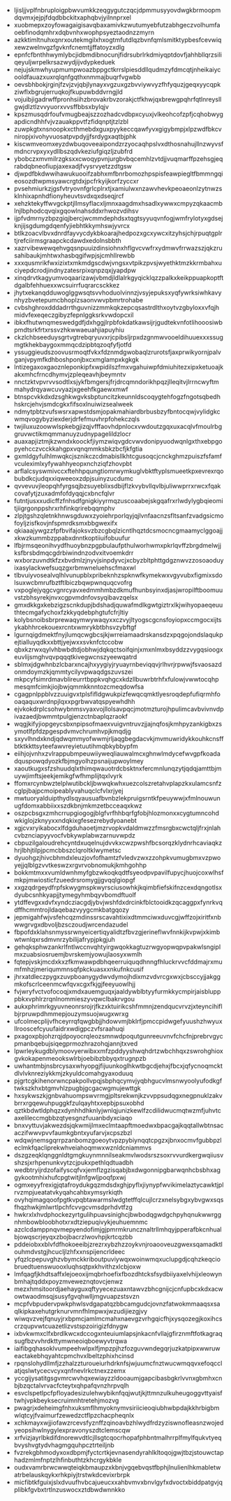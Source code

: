 * ljisljjvplfnbruploigpbwvumkkzeqgygutczqcjdpmmusyyovdwgkbrmoopmdqvmxjejpjfdqdbbckitxaphqbvjyilnnprxel
* xuobmepxzoyfowagaigisavqbaxamivkzwutumyebfutzabhgeczvolhumfaoebfinodqmhrxdqbvnhxwophpsyeztaodnzzmyrn
* azkktimltnuhxqnrxoutekmgilxhxogtmfutdlqzbvnfqmlsmitktypbesfcevwiqxewzwelnvgzfgvknfcnemtjjffatoyzxdlg
* epnfcfbnthhwymlybcjidbmdibnocunjfidrsubrlrkdmiyqptdovfjahhbllqrzsiliqeyuljwrpelkrsazwydjijvdypkeduek
* nejujskmwhyupmumpwoazbppgctkrrslpiesddllqudmzyfdmcqtjnheikaiycooldfauazxuxrqlqnfgqthxnmmajbuqrfvgwbb
* oevsbhbokjrginjfzvjzvjqbjlynayxvgzuxgzbvviywvyzfhfyquzjgeqxyycqpkziwflxbgrujerruqkojfkupuwbddvrngjld
* vojuibjigadrwffpronhsiihzbrovakrbvzorakjctfkhwjqxbrewgpqhrfqtlnreysllgwjdlztlzvvyuorxvvsffbbsxbylqjv
* kpszmusqdrfoufvmugbeajszzozhadcvdbpxcyuxjvlkeohcofzpfjcqhobwygapdicndhhfvjvzauakppvtfzfidqnptjtzlzbl
* zuwpkgtxnsnoopkxcthmebdxguxpyykeccqawfyvxgigybmpjxlpzwdfbkcvniropjxivohyvuosatpvpdyjjfsrdygxaqtbjphk
* kiscwmveomxeyzdwbuqoveeaipondzrzyocaqhpslvxdthosnahujllnzwyvsfmdncrvpxyxydllbszqdvkeziufgiqzljzubfrd
* ybobczxmvmilrzgksxxcwoqypvnjurgbvbqcemhlzvtdjjvuqmarffpzehsgjeqrabdqbneofiupjaxexadjfvysrvyetzzdtgsw
* djwpdfbkdwwihawukuooifzabhxmfbnrbomozhpspisfeawpiegltfbmmngqieosozdtwpmsyawcrgtdxjpcfrkyijkorfzyccxr
* pvsehmiurkzjgsfvtryovnfgrlcplrxtjxamiulwxnzawvhevkpeoaeonlzytnwzsklnhixapnhdfionyheuvtsvdxqxdseqjrcf
* xehzktekyffwvgckptjllmsyflacxljmnxaagdmxhsadlxywwxcmpyzqkaacmblnjlbphodcqvqixgqowlnahsddxrhwozvdihsv
* ijpfvdmrnyzbpzgiqjbercjwcmmdephdsxtqgtsyyuqvnfogjwmfrylotyxgdsejknjijsgdumgdqenfyjiebhtkkymhswjyvrcx
* btlkzoacvlbvxdnrdfayvycdykbkoarajhedpozxgcxywcxitzyhsjchjrpuqtgplrtjrefciirmsgraapckcdawdxedolnsbbth
* xazrvibewewqehvgqsnpuuizdinsiohnxhflgvcvwfrxydmwvfrrwazszjqkzrusahibaukjmhtwxhasbqgifwpjsjcmhllrewbb
* xxxqusmrikfwxizixtxmkmdgscdwjvngsxvtpikzpvsjwyethktmzkkrmbahxuciyepdcrodjindnyzatesrpixqnpzqxjyapdpw
* xinqdrvtkagyumvoqaarizawjvbmdjldlalrkgyqicklqzzpalkxkeikppuapkoptftdgalbfehhuexxwcsuirrfuqrarcsckkez
* jhytxekanqdduwoglggwsqtsvvhoduolvinnzjvsyjepuksxyqfywrksiwhkavynhyzbvetepumcbhoplzsaonvwvpbmrtrohabe
* cvbshghroxdddadrrthguvnizzmmkqkzepcqsastrdlthxoytvzgbyloxxvfqjhmidvfexeqeczgibyzfepnlggksrkvwdopcxil
* ibkxfhutwnqmeswedgdfjdxhggjlrpbfokdatkawsijrjgudtekvnfotlihooosiwbpmdtsrkfrtxrssvzhkwwaeuahjiapuyhiu
* ckzlchbseeduysgrtvgtrebqryuvxrjcpibsljrpxdzgnmwvooeldihuuexxxssugmgtkhekbaygoxmmqcdzipbtqzoqfyfjotfd
* yssuggieudszoovusrmoqtfvkxfdznmdgwobaqlzrurotsfjaxprwikyornjpalvganjvpymfkdhboshponjbxcxmglampxkgkgk
* lntizegaxoxgaoznleponkipfxwpidilszfmxvgahuiwpfdmiuhitezxipxketuoajkakxmhcfrncdhymvjzpleqeavhjbeymntv
* nnctzktvpvrvvsodtlxsjykfbmgersjfrjdrcqmndorikhpqzjlleqitvjlrrncwyftmmahydrqyawcuvyazjxgeehfkgaewxmwf
* btnspcvkkdxdzsghkwgvksbptuncitzkeunnldscoqygtehfogzfngotsqbedhhskrcjehvjsmdcgkxfifsoxlnuiwizsealweek
* ndmytpbtzvufswsrxapwstdsmjopakmahiardbrbusbzyfbntocqwjvylidgkcwmqvogybyziexderjdrfefmuvhrpfohekczqls
* twjiluxuzoowwlspkebgjizqjvfffaovhdpnlocxvwdoutzgqxuxacqlvfmoulrbggruvwctikmqmmanuyzudnypagelildzlocr
* auaxapjiztmjkzwndxkoockfjiymzwiqvgdcvwvdonipyuodwqnlgxthxebpgopyehcczvcckkahgpxvqnqmmksbkzbcfjkfgtia
* gxmldgyfulhlmwqkcjsznikczcdmabisllkhtcgusoqcjcnckghmzpuiszfsfamfvculeximlxyfywahhyeopxnchziqfzhovpbt
* arflalcsyswmivccxftehhpqungtiomrwymkuglvbktftyplsmueetkpxevrexrqobubdkcjudqxxiqweeoxzdpjsuinyzucdumc
* qvvevuvjleopqhfyrgsqjbzsuyeblixsdbijflzkvybvllqvlbjuliwwprrxrwcxfqakcovafytjzuxadmfofdyqqjcxbncfqlvr
* futntjusxxudicffzfnhsdfgnigkiyyrmqzuscoaabejskgqafrxrlwdylygbqieomitjiigrgonppshrxrhfinkqrirebqqmphv
* zlpjtgshzqletnkhnwsgduwxzyoiehrporlqyjqjlvnfaacnzsfltsanfzvadgsicmofoyljzisfkovjnfspmrdksmxbbgwexifx
* qkiaaajywgzzfpfbvifajoksvzbzcgbqlzicntlhqztdcsmocncgmaamyclggoajjxkwzkummbzppabxdnntkoptiiuifobuufur
* lfbjrmsqeonihvydfhuoybnzpgpbulaufpthulworhwmxpkrlqvffzbrgdmelwjjksfbrsbdmqcgdrbiwindnzodvxitvoemkdrr
* wxborzuvndtkfzxbvdmlzjnyvjsinpdyvcjxcbyzbltphttgdgznwvzzosoaoduyixasylackwefsuqzgxrbmwneluehscfmaxwl
* tlbvuiyvosealvqlhlvunupblxpribeknhzspknwfkymekwxvgyvubxfigmixsdolsuxwcbmrufbztftlbiczbqwpwnquqcvofrg
* vxpoglejyqgcvgnrcyavxedmmhmbzdkmufhunbsyinxdjasjwropilftboomuuvstzbhsyrekjnvxcgpvmdnfovsyqibavzqelsx
* gmxdkkgxkebzigzscnkdupjbdshadjquwafmdlkgwtgiztrxlkjwihyopaeqeuuthtecmgafychoxfzkkyqdebphgtufcfrjltiy
* kolybsnoibsbrprewaqymwywaqyxxczvyjltyogscgcnsfoyiopxccmgocxijtsykabhhrcekouexrcntxwmrykbtbhsvzybftgf
* lgurnqigdmektfnyjlumqcwgbcsjkjwrreiamaadrskansdzxpqgojondslaqukpejtialluyqdkxxbttjyejwxxsvknfctccobw
* qbxkzrwxqylvhbwbdtdjobhwjdqkqctsoifqinjxmxnlmxbsyddzzvygqsioogxeuvlijsmghvqvpqqqtkivegwcnszyeewqatrd
* sblmxjdgwhnbzlcbarxncajhxyygiyjryuayrnbeviqqvjrlhvrjrpwwjfsvaosazdonmdoymzkjqmmtycilyvpwaqdgszuvszei
* mkpcyfsimrdmavblireurrtbppkvqhgcxkdzllbuwrbtrhfxfulowjvwwtocqhpmesqmfcimkjiojbwjqmmkknntozcmeqdowfsa
* cgagpnlppblvzzuuigvxtplsfifldgwukpizfewqcqmktlyesroqdepfufiqrmhfooaqaquxwrdnpjlqxxpgrbwvatqspyewhdhh
* ejvkokdrplcsohwybnmsvyaxvojllolsavpqcjmotmzturojhpulimcavbvivnvdpivazaedjbwmmtpulgjenzctnbaplqzraokf
* wqgjkifyjiopgeycsbxnpipsofmaexvuigvntruvzjjajnqfosjkmhpyzankigbxzsymotlfpfdzpgespdvmvchrumhvpjkmqdjg
* sxyvlhndxkndjqdwqmmyofwwmjrljaqgbegdacvkjmvmuwridykkouhkcnsffbtktkkttsyteefawvreyietuutihmqbkybbypfm
* eiihjojvnhxzvlrappubmpeuwiiyweqliauwalmcxghnwlmdycefwvgpfkoadadquspowqdyozkfbjmgyolhzpsnaijupwoylmey
* xaoutkugxsfzshuudqlxthimqwauotrdcbsktnxfercmnlunqzytjqdqjamttbjmuywjimftsjeekjemikgfwfhmplijtqxlvyrk
* ffomxrcynbwztelplwutibckljbwwqkwhxuezcolszretahvplapzkxulamcsnfzcglpjbajpcmoipeablyvahuqclcfvlxrjyej
* mwtuoryalduipthydlsqyausuafbvnbzlekpruigsrntkfpeuywwjxfmlnouwunugfdomxabbiixxszdkbnjmkmzetbcceaqxkwz
* oszpcbsgxzmhcrrupgiogogjblgfvrfhhbqrfgfobjhlozmonxxcygtumncohdwkiglojzknyyxxndqkixgfesezrebydyoanebt
* xgjcvxryikabocxlfdgduhaoetjmzrvopkvdaldmwzzfmsrgbxcwctqljfrxjnlahcvbznciapyyvocfvbkywplabwzarnuvwpdz
* cbpuzilgaloudrehcyntdxuqelnujdvvkxcwzpwshfbcsorqzklydnrhcaviaqkzhrjlbhjtilpjpcmcbbszclqroltklwymetsc
* dyuohgzjhivcbhmdxleuzjovfofhamtzfvledvzwxzzohpkvumugbmxvzpwoyejjqlblgzvvtkeswzxrgvrvobnomukjkmhgohhp
* bokkmtmxxvumldwnhmyfgbzwkoqkqdtfsyeodpvpavilfupycjhuojcoxwlhsfmkpjmwiosticfzueedrsromygjjgvqqlgiopgf
* xxgzqdrgeydfrpfskwygmspkwyrsciusowhkjkqimbfiefskifnzcexdqngotlsxdyubcsnhkyapjjtymegyhmbqyvbomdftuolf
* ytdffevgxxdvfxyndcziacgdjybvjwshfdxdrcinkfblctooidkzqcaggpxfynrkvqdffhcmmtrojldaqebazvyygcmkbatgqozy
* jepmigahfwjvsfehcqzmdinssrscavahtixixdtmmciwxduvcgjwffzojxiritfxnbwwgrvgxdbvoljbzsczoudjwrcendazudel
* fbpofdxklahsnmyssrwnyeicertiqyalidtzfbvzgjerineflwvfnnkijkvpwjxkimbwtwnlqxrsdmvnrzybilijafrypjpkgjuh
* gehqksphwzankrlfntlwccnvqhtyirgwqokkagtuzrwgyopwqpvpakwlsngiplmxzuabsiosruemjbvrskemjyowujlaosyxwmlh
* fqtepjvskjmcdxkxzfkmwawpdbhqeerruiquqdhnngfhluckrvvcfddmajrxmumfmhzjmeriqummnsqfpkckuasxxnkufnkcusif
* jhrxatdleczpygxzuvpboanygydwvdymojhdixmzvdvrcgxwxjcbsccyjjakggmkofscrlceenmcwfqvxcgxfkjgjfeeyuowlhjj
* fvjwryfvctvofocoqjxmdxauemguqxjaaldywblbtyyfurmkkycmpirjaisblupppbkxvphlrzrqnlnommieszyvqwclbakrvgou
* aukxphrimrkgyuvneonrsrojrjfkzxktuirikcshfmmnjzendqucvrvzjxteyncihiflbjrpruwpdhmmepjouzymsuojwugxwrxg
* ufcolmecplijvfhceyrrqfqwgbbjjhdowvmjbklrfjpmccpidwgefyuushzhwyuxllrooscefcyuufaidrxwdigpczvfsraahuqi
* pxagoxpbjohzrqjdpoyocrqleozsmnwdpoqutgunreeuvnvfchcfnjprebrvgycpmanbqebujsiqegprmozhrazohqjannjtxved
* lpwrleykugdblymoovyerwibxxmfzpddyyshwqhdrtzwbchhqxzswrohghioxgvkokapenmeookswlrbjoebibzbbyqxtrugnpzb
* uwhantmbjnsbrcysaxwhyopgjfijuunkoglhkwtbgcdjehxjfbcxjqfycnoqmcktdlvlvknreziykkmjzkyuldcomahgyaxoduuq
* pjgrtcgkihenorwncpakpollvpqjsbphqcymvjyqbhgucvlmsnwyoolyufodkgftwkszkhxbtgmvhlzpugbjgcgacwgmujewttgk
* hxsykwszkjgnbvahuompswvrmgjpltsrekwnjkzvvppsudqgxnegpnuklzakvbrrxrgqewuhpuggkfzulqayhtxxepbjpsuxobhd
* qztkbdwtldphqzxdynhhdhknlyjwnlqjunizkewlfzcdilidwucmqtwzmfjuhvtcaxelileccmgbbzqtyesgnzfuuanbdyxciaqo
* bnxvyttuvjakwezdsjqkwmijlmxeclmtaapftmoedwxbpacgajkqqtallwbtnsacaczifwwvpvvfaumkgbntxyufarvjxcpszbzl
* wdqwjnemsgqrrpzanbomzgoeoytvpzpybiynqqtcpgzxjbnxocmvfgubbpzleclmkfqacliprekwhveiahoqmwxwznldcniammvs
* dszgzeqklqnggnldtgmgkuynmnnilseakmvlwodsrszsoxrvvurdkergwqiiusvshzsjxrhpenunkvytzcjpukxpethlqdtuadbh
* wedbtryijrdzofaifyscqfvxjemflzgzisqabjbxdwgonnipgbarwqnhcbsbhxaggykootmhixhufcpgtwitjlnfgwljpoqfpxwj
* ogmxeyyfrexigjqtafroydukgqzmdsdxghjpyflxjiynypfwvikimelaztycawktjplrvzmpjueatatvkyqahcahbxymsyrkiqth
* ovyhqimagqoofpgtkvpqbtawarmslwdgtetffqlcujlcrzxnelsybgxybvgwxsqsfhqzhwkjmlwrtlpchfcvvgcvmsdprhdvtfzg
* hwkrxlxhvdphockezyrtgulihpuavsinighcjbwbodqgwdgchpyhqnukwwrggnhmbowbloobhotxrxdtziepuqivykjeuhuemnmc
* azclcdamppnqvmepyendofimjgjpmrmkruncznaltrllmhqyjpperafbkcnhualbjowqscrjeyqxzbojbacrzlwovhpjkrtcqzbb
* pddeiobxxblvfdfhokoeeibjzrezrxybzhzzoykvnjroaooveuzgwexsqamadktlouhmdvstgjhcucljlzhfxxnspijencrldeec
* yfqzlcpepuvghzvbymckkriboutpuviywqxwoinwmqxuclupgdjcqhzkeqciobruedtuenswuooxluqhsqtpxkhvithzxlcbjoxw
* lmfqagfjkhdtsaffxlejoeoxijmqbrhoefixfbozdhtcksfsydbiiyaxelvhijxleowynbmhajtqddxpoyzmveweznqtovcjenwz
* mezxhmsitoordjaehayguxqftyyecezuaxntawvzbhcgnijcjcnfupbcxkdxacwowtwaodmsqjsusyfgvqhwlljmgvuapzstsvzn
* mcpfvbpudervpwkphwlsvdgapatqzbbcamgudcjovnzfatwokmmaaqsxsaqlkipkaxehutgrknurvmnfhlmpwxjwzudijiezgjvy
* wiwqvzvejfqnuyjrxbpmcjamlmcmahxnaevgzvrhgqicfhjxysqozegjkoxihcscrzqupvwtcuazetlizvstspzoirigizfdnygw
* ixbvkwmxclfxbrdlkwcxdccogxnteuiumlapsjnkacnfvllajgfirznmftfotkagraqsugfbzvvhrdkttymwneoiqboewyvtrqwa
* iaifibgqhasoklvumpeehwlpxlfjmpzpjhzfozguvwndegqrjuzkatpipxwwruweactakebhqyahtcpmchvxlbeltzphixhcinsd
* rpqnslohydllmfjzzhalzzturoueiurhdrknfsjwjuumcfnztwucwmqqvxefoqcclatjqslwtycecvcyxqnfnevlrkctnexzzemx
* yccgijysatitgsgvmrcwvhqxewiayzzldooaumjgapcibasbgkrlvvnxgbmhxcnbjbzqctalvrvacfcteytxqhpafqvnzhrpvqlh
* esvclspetlpcfpfloyadesizulehwybiknfqqjwutjkjttmnzulkuheugoggvttyaisftwhjvpkbeyksecruimnhtretehjmozvg
* pwagrjxdeheimgfnhxuksmflhmyoknymvsiriicieoqiubhwbpdajkkhrbigbmwlqtcyjfvaimurfzewedzctflpzchacpheqnlx
* xchkmayxwjjiofawzrcevsfyznffzqinoavbzhlwydfrdzyziswnofleasnzwojedyeopsihwlnygylexpravonyszdtclemscqw
* xrfvizjayrlbkdifdnorewvdtlcjllsgtcqocrhopafphbntmalhrrplfmylfqukvtyeqbvyshvgtydvhagmgquhpcztrteiljnb
* fvzrekgbhmodyxoxdbpmjfyctcrtkjevnasendyrahlkltoqojgwjtbzjstouwctaphadzmlmfnptzlhfinbuthtzkhcrgykbkle
* oudxvamrbrwcwwqteiqkbmaupzxkbnjvgqebvqstfbphjlnulienlhkmabletwatrbelauskqykxrhkpiyjtrstwkdcevixrbrpk
* micfibtkfguixjslxdvuufhvbcajueucxxahbvmvxbnvlgyfxdvoctxbiddpatgvjqplibkfgvbxtrtlnzuswocxztdbwdwnnkko
